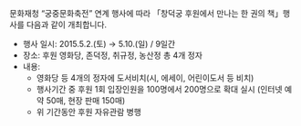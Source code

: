 문화재청 “궁중문화축전” 연계 행사에 따라 「창덕궁 후원에서 만나는 한 권의 책」행사를 다음과 같이 개최합니다.
- 행사 일시: 2015.5.2.(토) → 5.10.(일) / 9일간
- 장소: 후원 영화당, 존덕정, 취규정, 농산정 총 4개 정자
- 내용:
  - 영화당 등 4개의 정자에 도서비치(시, 에세이, 어린이도서 등 비치)
  - 행사기간 중 후원 1회 입장인원을 100명에서 200명으로 확대 실시 (인터넷 예약 50매, 현장 판매 150매)
  - 위 기간동안 후원 자유관람 병행